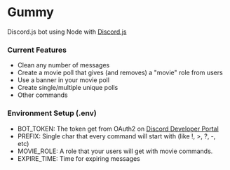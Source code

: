 # Gummy
Discord.js bot using Node with [Discord.js](https://discord.js.org/#/)

### Current Features
* Clean any number of messages
* Create a movie poll that gives (and removes) a "movie" role from users
* Use a banner in your movie poll
* Create single/multiple unique polls
* Other commands

### Environment Setup (.env)
* BOT_TOKEN: The token get from OAuth2 on [Discord Developer Portal](discord.com/developers/)
* PREFIX: Single char that every command will start with (like !, >, ?, -, etc)
* MOVIE_ROLE: A role that your users will get with movie commands.
* EXPIRE_TIME: Time for expiring messages
